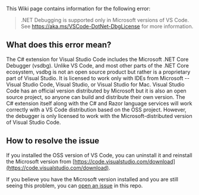 This Wiki page contains information for the following error:

> .NET Debugging is supported only in Microsoft versions of VS Code. See https://aka.ms/VSCode-DotNet-DbgLicense for more information.

## What does this error mean?

The C# extension for Visual Studio Code includes the Microsoft .NET Core Debugger (vsdbg). Unlike VS Code, and most other parts of the .NET Core ecosystem, vsdbg is not an open source product but rather is a proprietary part of Visual Studio. It is licensed to work only with IDEs from Microsoft -- Visual Studio Code, Visual Studio, or Visual Studio for Mac. Visual Studio Code has an official version distributed by Microsoft but it is also an open source project, so anyone can build and distribute their own version. The C# extension itself along with the C# and Razor language services will work correctly with a VS Code distribution based on the OSS project. However, the debugger is only licensed to work with the Microsoft-distributed version of Visual Studio Code.

## How to resolve the issue

If you installed the OSS version of VS Code, you can uninstall it and reinstall the Microsoft version from [https://code.visualstudio.com/download](https://code.visualstudio.com/download).

If you believe you have the Microsoft version installed and you are still seeing this problem, you can [open an issue](https://github.com/dotnet/vscode-csharp/issues) in this repo.
